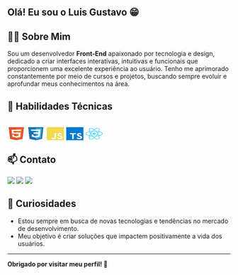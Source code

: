 ## Olá! Eu sou o Luis Gustavo 😁

## 🧑‍💻 Sobre Mim

Sou um desenvolvedor **Front-End** apaixonado por tecnologia e design, dedicado a criar interfaces interativas, intuitivas e funcionais que proporcionem uma excelente experiência ao usuário. Tenho me aprimorado constantemente por meio de cursos e projetos, buscando sempre evoluir e aprofundar meus conhecimentos na área.

## 🚀 Habilidades Técnicas
<div style="display: inline_block"><br>
  <img align="center" alt="Luis-HTML" height="30" width="40" src="https://raw.githubusercontent.com/devicons/devicon/master/icons/html5/html5-original.svg">
  <img align="center" alt="Luis-CSS" height="30" width="40" src="https://raw.githubusercontent.com/devicons/devicon/master/icons/css3/css3-original.svg">
  <img align="center" alt="Luis-Js" height="30" width="40" src="https://raw.githubusercontent.com/devicons/devicon/master/icons/javascript/javascript-plain.svg">
  <img align="center" alt="Luis-Ts" height="30" width="40" src="https://raw.githubusercontent.com/devicons/devicon/master/icons/typescript/typescript-plain.svg">
  <img align="center" alt="Luis-React" height="30" width="40" src="https://raw.githubusercontent.com/devicons/devicon/master/icons/react/react-original.svg">
</div>

## 📫 Contato

<div> 
  <a href="https://www.linkedin.com/in/luis-gustavo-de-carvalho-ferreira" target="_blank"><img src="https://img.shields.io/badge/-LinkedIn-%230077B5?style=for-the-badge&logo=linkedin&logoColor=white" target="_blank"></a>
  <a href = "mailto:lgustavo.carvalho07@gmail.com"><img src="https://img.shields.io/badge/-Gmail-%23333?style=for-the-badge&logo=gmail&logoColor=white" target="_blank"></a>
  <a href="https://www.instagram.com/luisgustavo.cf/" target="_blank"><img src="https://img.shields.io/badge/-Instagram-%23E4405F?style=for-the-badge&logo=instagram&logoColor=white" target="_blank"></a>
  
</div>

## 🌟 Curiosidades

- Estou sempre em busca de novas tecnologias e tendências no mercado de desenvolvimento.
- Meu objetivo é criar soluções que impactem positivamente a vida dos usuários.

---

**Obrigado por visitar meu perfil! 👋**

  
<!--
**luisgustavocarvalho/luisgustavocarvalho** is a ✨ _special_ ✨ repository because its `README.md` (this file) appears on your GitHub profile.

Here are some ideas to get you started:

- 🔭 I’m currently working on ...
- 🌱 I’m currently learning ...
- 👯 I’m looking to collaborate on ...
- 🤔 I’m looking for help with ...
- 💬 Ask me about ...
- 📫 How to reach me: ...
- 😄 Pronouns: ...
- ⚡ Fun fact: ...
-->
